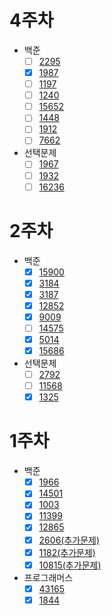 # 4주차
* 백준
   * [ ] [2295](https://www.acmicpc.net/problem/2295)
   * [x] [1987](https://www.acmicpc.net/problem/1987)
   * [ ] [1197](https://www.acmicpc.net/problem/1197)
   * [ ] [1240](https://www.acmicpc.net/problem/1240)
   * [ ] [15652](https://www.acmicpc.net/problem/15652)
   * [ ] [1448](https://www.acmicpc.net/problem/1448)
   * [ ] [1912](https://www.acmicpc.net/problem/1912)
   * [ ] [7662](https://www.acmicpc.net/problem/7662)
* 선택문제
   * [ ] [1967](https://www.acmicpc.net/problem/1967)
   * [ ] [1932](https://www.acmicpc.net/problem/1932)
   * [ ] [16236](https://www.acmicpc.net/problem/16236)
   
# 2주차
* 백준
   * [x] [15900](https://www.acmicpc.net/problem/15900)
   * [x] [3184](https://www.acmicpc.net/problem/3184)
   * [x] [3187](https://www.acmicpc.net/problem/3187)
   * [x] [12852](https://www.acmicpc.net/problem/12852)
   * [x] [9009](https://www.acmicpc.net/problem/9009)
   * [ ] [14575](https://www.acmicpc.net/problem/14575)
   * [x] [5014](https://www.acmicpc.net/problem/5014)
   * [x] [15686](https://www.acmicpc.net/problem/15686)
* 선택문제
   * [ ] [2792](https://www.acmicpc.net/problem/2792)
   * [ ] [11568](https://www.acmicpc.net/problem/11568)
   * [x] [1325](https://www.acmicpc.net/problem/1325)

# 1주차
* 백준
    * [x] [1966](https://www.acmicpc.net/problem/1966)
    * [x] [14501](https://www.acmicpc.net/problem/14501)
    * [x] [1003](https://www.acmicpc.net/problem/1003)
    * [x] [11399](https://www.acmicpc.net/problem/11399)
    * [x] [12865](https://www.acmicpc.net/problem/12865)
    * [x] [2606(추가문제)](https://www.acmicpc.net/problem/2606)
    * [x] [1182(추가문제)](https://www.acmicpc.net/problem/1182)
    * [x] [10815(추가문제)](https://www.acmicpc.net/problem/10815)
* 프로그래머스
    * [x] [43165](https://programmers.co.kr/learn/courses/30/lessons/43165)
    * [x] [1844](https://programmers.co.kr/learn/courses/30/lessons/1844)
